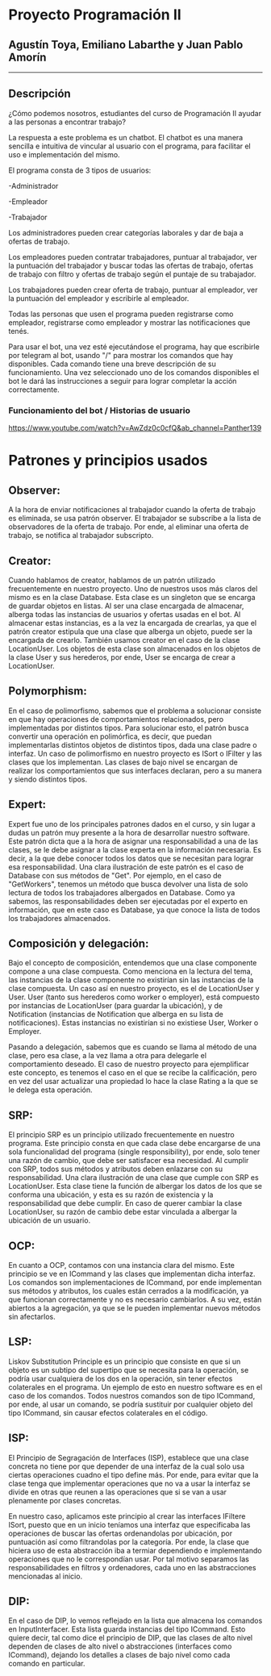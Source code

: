# Proyecto Programación II 
## Agustín Toya, Emiliano Labarthe y Juan Pablo Amorín
-----------------------------------------------------------
## Descripción

¿Cómo podemos nosotros, estudiantes del curso de Programación II ayudar a las personas a encontrar trabajo?

La respuesta a este problema es un chatbot. El chatbot es una manera sencilla e intuitiva de vincular al usuario con el programa, 
para facilitar el uso e implementación del mismo.
 
El programa consta de 3 tipos de usuarios:

-Administrador

-Empleador

-Trabajador


Los administradores pueden crear categorías laborales y dar de baja a ofertas de trabajo.

Los empleadores pueden contratar trabajadores, puntuar al trabajador, ver la puntuación del trabajador y buscar todas las ofertas de trabajo, ofertas de trabajo
con filtro y ofertas de trabajo según el puntaje de su trabajador.

Los trabajadores pueden crear oferta de trabajo, puntuar al empleador, ver la puntuación del empleador y escribirle al empleador.

Todas las personas que usen el programa pueden registrarse como empleador, registrarse como empleador y mostrar las notificaciones que tenés.

Para usar el bot, una vez esté ejecutándose el programa, hay que escribirle por telegram al bot, usando "/" para mostrar los comandos que hay disponibles.
Cada comando tiene una breve descripción de su funcionamiento.
Una vez seleccionado uno de los comandos disponibles el bot le dará las instrucciones a seguir para lograr completar la acción correctamente.

### Funcionamiento del bot / Historias de usuario
https://www.youtube.com/watch?v=AwZdz0c0cfQ&ab_channel=Panther139

# Patrones y principios usados

## Observer: 
A la hora de enviar notificaciones al trabajador cuando la oferta de trabajo es eliminada, se usa patrón observer.
El trabajador se subscribe a la lista de observadores de la oferta de trabajo. Por ende, al eliminar una oferta de trabajo, se notifica al trabajador subscripto.

## Creator:
Cuando hablamos de creator, hablamos de un patrón utilizado frecuentemente en nuestro proyecto. Uno de nuestros usos más claros del mismo es en la clase Database. Esta clase es un singleton que se encarga de guardar objetos en listas. Al ser una clase encargada de almacenar, alberga todas las instancias de usuarios y ofertas usadas en el bot.
Al almacenar estas instancias, es a la vez la encargada de crearlas, ya que el patrón creator estipula que una clase que alberga un objeto, puede ser la encargada de crearlo.
También usamos creator en el caso de la clase LocationUser. Los objetos de esta clase son almacenados en los objetos de la clase User y sus herederos, por ende, User se encarga de crear a LocationUser.

## Polymorphism:
En el caso de polimorfismo, sabemos que el problema a solucionar consiste en que hay operaciones de comportamientos relacionados, pero implementadas por distintos tipos. Para solucionar esto, el patrón busca convertir una operación en polimórfica, es decir, que puedan implementarlas distintos objetos de distintos tipos, dada una clase padre o interfaz.
Un caso de polimorfismo en nuestro proyecto es ISort o IFilter y las clases que los implementan. Las clases de bajo nivel se encargan de realizar los comportamientos que sus interfaces declaran, pero a su manera y siendo distintos tipos.

## Expert:
Expert fue uno de los principales patrones dados en el curso, y sin lugar a dudas un patrón muy presente a la hora de desarrollar nuestro software. Este patrón dicta que a la hora de asignar una responsabilidad a una de las clases, se le debe asignar a la clase experta en la información necesaria. Es decir, a la que debe conocer todos los datos que se necesitan para lograr esa responsabilidad.
Una clara ilustración de este patrón es el caso de Database con sus métodos de "Get". Por ejemplo, en el caso de "GetWorkers", tenemos un método que busca devolver una lista de solo lectura de todos los trabajadores albergados en Database. Como ya sabemos, las responsabilidades deben ser ejecutadas por el experto en información, que en este caso es Database, ya que conoce la lista de todos los trabajadores almacenados.

## Composición y delegación:
Bajo el concepto de composición, entendemos que una clase componente compone a una clase compuesta. Como menciona en la lectura del tema, las instancias de la clase componente no existirían sin las instancias de la clase compuesta.
Un caso así en nuestro proyecto, es el de LocationUser y User. User (tanto sus herederos como worker o employer), está compuesto por instancias de LocationUser (para guardar la ubicación), y de Notification (instancias de Notification que alberga en su lista de notificaciones). Estas instancias no existirían si no existiese User, Worker o Employer.

Pasando a delegación, sabemos que es cuando se llama al método de una clase, pero esa clase, a la vez llama a otra para delegarle el comportamiento deseado. El caso de nuestro proyecto para ejemplificar este concepto, es tenemos el caso en el que se recibe la calificación, pero en vez del usar actualizar una propiedad lo hace la clase Rating a la que se le delega esta operación. 

## SRP:
El principio SRP es un principio utilizado frecuentemente en nuestro programa. Este principio consta en que cada clase debe encargarse de una sola funcionalidad del programa (single responsibility), por ende, solo tener una razón de cambio, que debe ser satisfacer esa necesidad. Al cumplir con SRP, todos sus métodos y atributos deben enlazarse con su responsabilidad. 
Una clara ilustración de una clase que cumple con SRP es LocationUser. Esta clase tiene la función de albergar los datos de los que se conforma una ubicación, y esta es su razón de existencia y la responsabilidad que debe cumplir. En caso de querer cambiar la clase LocationUser, su razón de cambio debe estar vinculada a albergar la ubicación de un usuario.

## OCP:
En cuanto a OCP, contamos con una instancia clara del mismo. Este principio se ve en ICommand y las clases que implementan dicha interfaz.
Los comandos son implementaciones de ICommand, por ende implementan sus métodos y atributos, los cuales están cerrados a la modificación, ya que funcionan correctamente y no es necesario cambiarlos. A su vez, están abiertos a la agregación, ya que se le pueden implementar nuevos métodos sin afectarlos.

## LSP:
Liskov Substitution Principle es un principio que consiste en que si un objeto es un subtipo del supertipo que se necesita para la operación, se podría usar cualquiera de los dos en la operación, sin tener efectos colaterales en el programa.
Un ejemplo de esto en nuestro software es en el caso de los comandos. Todos nuestros comandos son de tipo ICommand, por ende, al usar un comando, se podría sustituir por cualquier objeto del tipo ICommand, sin causar efectos colaterales en el código.

## ISP:
El Principio de Segragación de Interfaces (ISP), establece que una clase concreta no tiene por que depender de una interfaz de la cual solo usa ciertas operaciones cuadno el tipo define más. Por ende, para evitar que la clase tenga que implementar operaciones que no va a usar la interfaz se divide en otras que reunen a las operaciones que si se van a usar plenamente por clases concretas. 

En nuestro caso, aplicamos este principio al crear las interfaces IFiltere ISort, puesto que en un inicio 
teníamos una interfaz que especificaba las operaciones de buscar las ofertas ordenandolas por ubicación,
por puntuación así como filtrandolas por la categoría. Por ende, la clase que hiciera uso de esta abstracción iba a termiar dependiendo e implementando operaciones que no le correspondían usar. Por tal motivo separamos las responsabilidades en filtros y ordenadores,  cada uno en las abstracciones mencionadas al inicio.
 

## DIP:
En el caso de DIP, lo vemos reflejado en la lista que almacena los comandos en InputInterfacer. Esta lista guarda instancias del tipo ICommand. Esto quiere decir, tal como dice el principio de DIP, que las clases de alto nivel dependen de clases de alto nivel o abstracciones (interfaces como ICommand), dejando los detalles a clases de bajo nivel como cada comando en particular.

